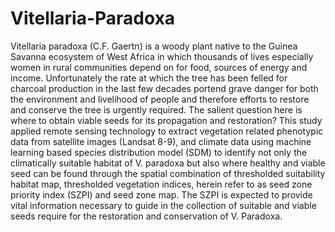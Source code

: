 # Vitellaria-Paradoxa
Vitellaria paradoxa (C.F. Gaertn) is a woody plant native to the Guinea Savanna ecosystem of West Africa in which thousands of lives especially women in rural communities depend on for food, sources of energy and income. Unfortunately the rate at which the tree has been felled for charcoal production in the last few decades portend grave danger for both the environment and livelihood of people and therefore efforts to restore and conserve the tree is urgently required. The salient question here is where to obtain viable seeds for its propagation and restoration? This study applied remote sensing technology to extract vegetation related phenotypic data from satellite images (Landsat 8-9), and climate data using machine learning based species distribution model (SDM) to identify not only  the climatically suitable habitat of  V. paradoxa  but also where healthy and viable seed can be found through the spatial combination of thresholded suitability habitat map, thresholded vegetation indices, herein refer to as  seed zone  priority index  (SZPI) and seed zone map. The SZPI is expected to provide vital information necessary to guide in the collection of suitable and viable seeds require for the restoration and conservation of V. Paradoxa.
